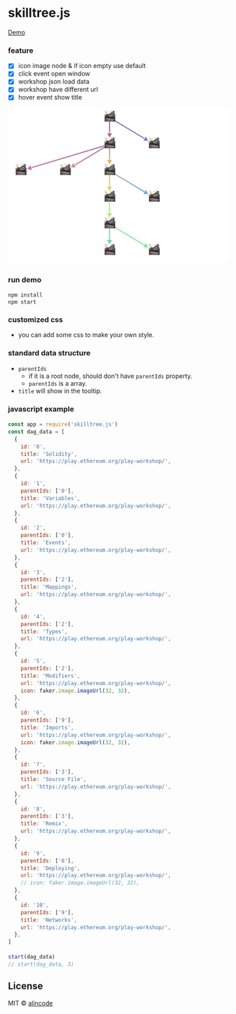 # skilltree.js

[Demo](https://alincode.github.io/skilltree.js/)

### feature

* [x] icon image node & if icon empty use default
* [x] click event open window
* [x] workshop json load data
* [x] workshop have different url
* [x] hover event show title

![](assets/demo.gif)

### run demo

```
npm install
npm start
```

### customized css

* you can add some css to make your own style.

### standard data structure

* `parentIds`
  * if it is a root node, should don't have `parentIds` property.
  * `parentIds` is a array.
* `title` will show in the tooltip.

### javascript example

```js
const app = require('skilltree.js')
const dag_data = [
  {
    id: '0',
    title: 'Solidity',
    url: 'https://play.ethereum.org/play-workshop/',
  },
  {
    id: '1',
    parentIds: ['0'],
    title: 'Variables',
    url: 'https://play.ethereum.org/play-workshop/',
  },
  {
    id: '2',
    parentIds: ['0'],
    title: 'Events',
    url: 'https://play.ethereum.org/play-workshop/',
  },
  {
    id: '3',
    parentIds: ['2'],
    title: 'Mappings',
    url: 'https://play.ethereum.org/play-workshop/',
  },
  {
    id: '4',
    parentIds: ['2'],
    title: 'Types',
    url: 'https://play.ethereum.org/play-workshop/',
  },
  {
    id: '5',
    parentIds: ['2'],
    title: 'Modifiers',
    url: 'https://play.ethereum.org/play-workshop/',
    icon: faker.image.imageUrl(32, 32),
  },
  {
    id: '6',
    parentIds: ['9'],
    title: 'Imports',
    url: 'https://play.ethereum.org/play-workshop/',
    icon: faker.image.imageUrl(32, 32),
  },
  {
    id: '7',
    parentIds: ['3'],
    title: 'Source File',
    url: 'https://play.ethereum.org/play-workshop/',
  },
  {
    id: '8',
    parentIds: ['3'],
    title: 'Remix',
    url: 'https://play.ethereum.org/play-workshop/',
  },
  {
    id: '9',
    parentIds: ['8'],
    title: 'Deploying',
    url: 'https://play.ethereum.org/play-workshop/',
    // icon: faker.image.imageUrl(32, 32),
  },
  {
    id: '10',
    parentIds: ['9'],
    title: 'Networks',
    url: 'https://play.ethereum.org/play-workshop/',
  },
]

start(dag_data)
// start(dag_data, 3)
```

## License
MIT © [alincode](https://github.com/alincode/solcjs-lightweight)
